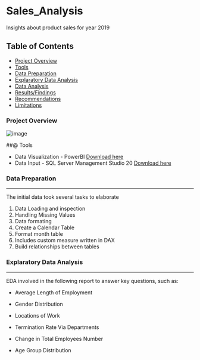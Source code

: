 # Sales_Analysis
Insights about product sales for year 2019


## Table of Contents

- [Project Overview](#project-overview)
- [Tools](#tools)
- [Data Preparation](#data-preparation)
- [Explaratory Data Analysis](#explaratory-data-analysis)
- [Data Analysis](#data-analysis)
- [Results/Findings](#resultsfindings)
- [Recommendations](#recommendations)
- [Limitations](#limitations)

### Project Overview

![image](https://github.com/user-attachments/assets/7d04fda8-5f19-47fa-af3a-937239f19353)

##@ Tools

- Data Visualization - PowerBI [Download here](https://www.microsoft.com/en-us/download/details.aspx?id=58494)
- Data Input - SQL Server Management Studio 20 [Download here](https://learn.microsoft.com/en-us/sql/ssms/download-sql-server-management-studio-ssms?view=sql-server-ver16#download-ssms)

### Data Preparation
---

The initial data took several tasks to elaborate
1) Data Loading and inspection
2) Handling Missing Values
3) Data formating
4) Create a Calendar Table
5) Format month table
6) Includes custom measure written in DAX
7) Build relationships between tables


### Explaratory Data Analysis 
---

EDA involved in the following report to answer key questions, such as:

- Average Length of Employment

- Gender Distribution

- Locations of Work

- Termination Rate Via Departments

- Change in Total Employees Number

- Age Group Distribution
